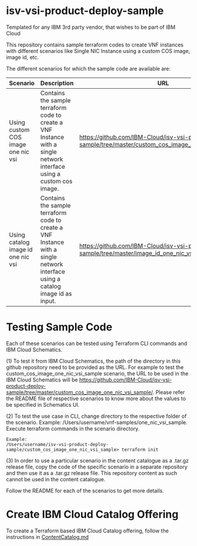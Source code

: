 # isv-vsi-product-deploy-sample
Templated for any IBM 3rd party vendor, that wishes to be part of IBM Cloud

This repository contains sample terraform codes to create VNF instances with different scenarios like Single NIC Instance using a custom COS image, image id, etc.

The different scenarios for which the sample code are available are:

| Scenario | Description | URL |
|----------|-------------|-----|
| Using custom COS image one nic vsi | Contains the sample terraform code to create a VNF Instance with a single network interface using a custom cos image. | https://github.com/IBM-Cloud/isv-vsi-product-deploy-sample/tree/master/custom_cos_image_one_nic_vsi_sample/ | 
| Using catalog image id one nic vsi | Contains the sample terraform code to create a VNF Instance with a single network interface using a catalog image id as input. | https://github.com/IBM-Cloud/isv-vsi-product-deploy-sample/tree/master/image_id_one_nic_vsi_sample/  |


# Testing Sample Code 

Each of these scenarios can be tested using Terraform CLI commands and IBM Cloud Schematics.

  (1) To test it from IBM Cloud Schematics, the path of the directory in this github repository need to be provided as the URL. For example to test the custom_cos_image_one_nic_vsi_sample scenario, the URL to be used in the IBM Cloud Schematics will be https://github.com/IBM-Cloud/isv-vsi-product-deploy-sample/tree/master/custom_cos_image_one_nic_vsi_sample/. Please refer the README file of respective scenarios to know more about the values to be specified in Schematics UI.

  (2) To test the use case in CLI, change directory to the respective folder of the scenario. Example: /Users/username/vnf-samples/one_nic_vsi_sample. Execute terraform commands in the scenario directory. 
    
    Example:   
    /Users/username/isv-vsi-product-deploy-sample/custom_cos_image_one_nic_vsi_sample> terraform init

  (3) In order to use a particular scenario in the content catalogue as a .tar.gz release file, copy the code of the specific    scenario in a separate repository and then use it as a .tar.gz release file. This repository content as such cannot be used in the content catalogue.

Follow the README for each of the scenarios to get more details.

# Create IBM Cloud Catalog Offering

To create a Terraform based IBM Cloud Catalog offering, follow the instructions in [ContentCatalog.md](ContentCatalog.md)
